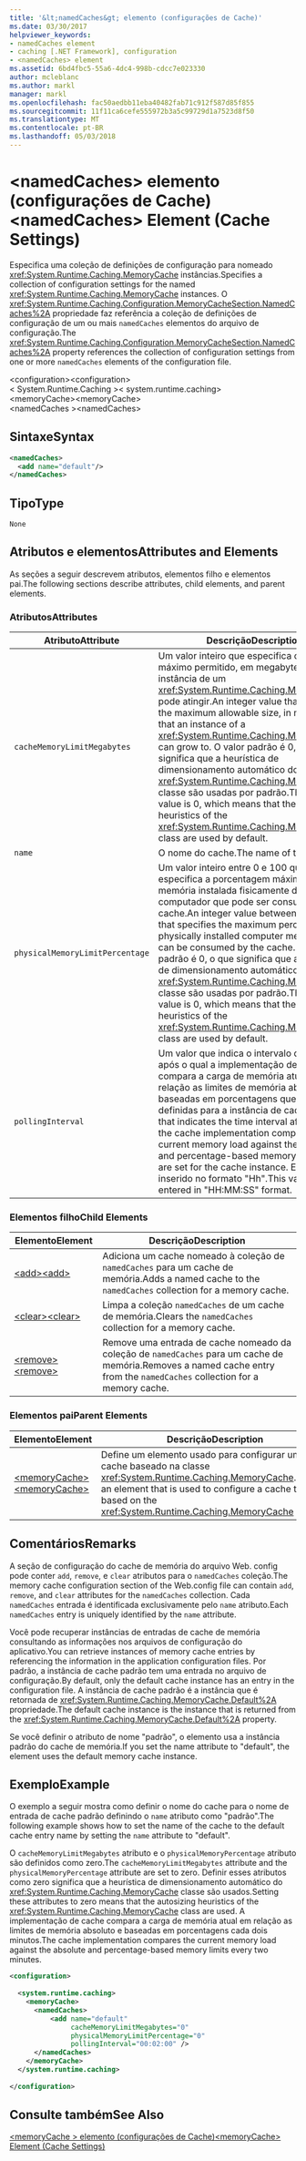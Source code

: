 ```yaml
---
title: '&lt;namedCaches&gt; elemento (configurações de Cache)'
ms.date: 03/30/2017
helpviewer_keywords:
- namedCaches element
- caching [.NET Framework], configuration
- <namedCaches> element
ms.assetid: 6bd4fbc5-55a6-4dc4-998b-cdcc7e023330
author: mcleblanc
ms.author: markl
manager: markl
ms.openlocfilehash: fac50aedbb11eba40482fab71c912f587d85f855
ms.sourcegitcommit: 11f11ca6cefe555972b3a5c99729d1a7523d8f50
ms.translationtype: MT
ms.contentlocale: pt-BR
ms.lasthandoff: 05/03/2018
---
```

# <a name="ltnamedcachesgt-element-cache-settings"></a><span data-ttu-id="4d209-102">&lt;namedCaches&gt; elemento (configurações de Cache)</span><span class="sxs-lookup"><span data-stu-id="4d209-102">&lt;namedCaches&gt; Element (Cache Settings)</span></span>
<span data-ttu-id="4d209-103">Especifica uma coleção de definições de configuração para nomeado <xref:System.Runtime.Caching.MemoryCache> instâncias.</span><span class="sxs-lookup"><span data-stu-id="4d209-103">Specifies a collection of configuration settings for the named <xref:System.Runtime.Caching.MemoryCache> instances.</span></span> <span data-ttu-id="4d209-104">O <xref:System.Runtime.Caching.Configuration.MemoryCacheSection.NamedCaches%2A> propriedade faz referência a coleção de definições de configuração de um ou mais `namedCaches` elementos do arquivo de configuração.</span><span class="sxs-lookup"><span data-stu-id="4d209-104">The <xref:System.Runtime.Caching.Configuration.MemoryCacheSection.NamedCaches%2A> property references the collection of configuration settings from one or more `namedCaches` elements of the configuration file.</span></span>  
  
 <span data-ttu-id="4d209-105">\<configuration></span><span class="sxs-lookup"><span data-stu-id="4d209-105">\<configuration></span></span>  
<span data-ttu-id="4d209-106">\< System.Runtime.Caching ></span><span class="sxs-lookup"><span data-stu-id="4d209-106">\< system.runtime.caching></span></span>  
<span data-ttu-id="4d209-107">\<memoryCache></span><span class="sxs-lookup"><span data-stu-id="4d209-107">\<memoryCache></span></span>  
<span data-ttu-id="4d209-108">\<namedCaches ></span><span class="sxs-lookup"><span data-stu-id="4d209-108">\<namedCaches></span></span>  
  
## <a name="syntax"></a><span data-ttu-id="4d209-109">Sintaxe</span><span class="sxs-lookup"><span data-stu-id="4d209-109">Syntax</span></span>  
  
```xml  
<namedCaches>  
  <add name="default"/>   
</namedCaches>  
```  
  
## <a name="type"></a><span data-ttu-id="4d209-110">Tipo</span><span class="sxs-lookup"><span data-stu-id="4d209-110">Type</span></span>  
 `None`  
  
## <a name="attributes-and-elements"></a><span data-ttu-id="4d209-111">Atributos e elementos</span><span class="sxs-lookup"><span data-stu-id="4d209-111">Attributes and Elements</span></span>  
 <span data-ttu-id="4d209-112">As seções a seguir descrevem atributos, elementos filho e elementos pai.</span><span class="sxs-lookup"><span data-stu-id="4d209-112">The following sections describe attributes, child elements, and parent elements.</span></span>  
  
### <a name="attributes"></a><span data-ttu-id="4d209-113">Atributos</span><span class="sxs-lookup"><span data-stu-id="4d209-113">Attributes</span></span>  
  
|<span data-ttu-id="4d209-114">Atributo</span><span class="sxs-lookup"><span data-stu-id="4d209-114">Attribute</span></span>|<span data-ttu-id="4d209-115">Descrição</span><span class="sxs-lookup"><span data-stu-id="4d209-115">Description</span></span>|  
|---------------|-----------------|  
|`cacheMemoryLimitMegabytes`|<span data-ttu-id="4d209-116">Um valor inteiro que especifica o tamanho máximo permitido, em megabytes, que uma instância de um <xref:System.Runtime.Caching.MemoryCache> pode atingir.</span><span class="sxs-lookup"><span data-stu-id="4d209-116">An integer value that specifies the maximum allowable size, in megabytes, that an instance of a <xref:System.Runtime.Caching.MemoryCache> can grow to.</span></span> <span data-ttu-id="4d209-117">O valor padrão é 0, o que significa que a heurística de dimensionamento automático do <xref:System.Runtime.Caching.MemoryCache> classe são usadas por padrão.</span><span class="sxs-lookup"><span data-stu-id="4d209-117">The default value is 0, which means that the autosizing heuristics of the <xref:System.Runtime.Caching.MemoryCache> class are used by default.</span></span>|  
|`name`|<span data-ttu-id="4d209-118">O nome do cache.</span><span class="sxs-lookup"><span data-stu-id="4d209-118">The name of the cache.</span></span>|  
|`physicalMemoryLimitPercentage`|<span data-ttu-id="4d209-119">Um valor inteiro entre 0 e 100 que especifica a porcentagem máxima de memória instalada fisicamente do computador que pode ser consumida pelo cache.</span><span class="sxs-lookup"><span data-stu-id="4d209-119">An integer value between 0 and 100 that specifies the maximum percentage of physically installed computer memory that can be consumed by the cache.</span></span> <span data-ttu-id="4d209-120">O valor padrão é 0, o que significa que a heurística de dimensionamento automático do <xref:System.Runtime.Caching.MemoryCache> classe são usadas por padrão.</span><span class="sxs-lookup"><span data-stu-id="4d209-120">The default value is 0, which means that the autosizing heuristics of the <xref:System.Runtime.Caching.MemoryCache> class are used by default.</span></span>|  
|`pollingInterval`|<span data-ttu-id="4d209-121">Um valor que indica o intervalo de tempo após o qual a implementação de cache compara a carga de memória atual em relação as limites de memória absoluto e baseadas em porcentagens que são definidas para a instância de cache.</span><span class="sxs-lookup"><span data-stu-id="4d209-121">A value that indicates the time interval after which the cache implementation compares the current memory load against the absolute and percentage-based memory limits that are set for the cache instance.</span></span> <span data-ttu-id="4d209-122">Esse valor é inserido no formato "Hh".</span><span class="sxs-lookup"><span data-stu-id="4d209-122">This value is entered in "HH:MM:SS" format.</span></span>|  
  
### <a name="child-elements"></a><span data-ttu-id="4d209-123">Elementos filho</span><span class="sxs-lookup"><span data-stu-id="4d209-123">Child Elements</span></span>  
  
|<span data-ttu-id="4d209-124">Elemento</span><span class="sxs-lookup"><span data-stu-id="4d209-124">Element</span></span>|<span data-ttu-id="4d209-125">Descrição</span><span class="sxs-lookup"><span data-stu-id="4d209-125">Description</span></span>|  
|-------------|-----------------|  
|[<span data-ttu-id="4d209-126">\<add></span><span class="sxs-lookup"><span data-stu-id="4d209-126">\<add></span></span>](../../../../../docs/framework/configure-apps/file-schema/runtime/add-element-for-namedcaches.md)|<span data-ttu-id="4d209-127">Adiciona um cache nomeado à coleção de `namedCaches` para um cache de memória.</span><span class="sxs-lookup"><span data-stu-id="4d209-127">Adds a named cache to the `namedCaches` collection for a memory cache.</span></span>|  
|[<span data-ttu-id="4d209-128">\<clear></span><span class="sxs-lookup"><span data-stu-id="4d209-128">\<clear></span></span>](../../../../../docs/framework/configure-apps/file-schema/runtime/clear-element-for-namedcaches.md)|<span data-ttu-id="4d209-129">Limpa a coleção `namedCaches` de um cache de memória.</span><span class="sxs-lookup"><span data-stu-id="4d209-129">Clears the `namedCaches` collection for a memory cache.</span></span>|  
|[<span data-ttu-id="4d209-130">\<remove></span><span class="sxs-lookup"><span data-stu-id="4d209-130">\<remove></span></span>](../../../../../docs/framework/configure-apps/file-schema/runtime/remove-element-for-namedcaches.md)|<span data-ttu-id="4d209-131">Remove uma entrada de cache nomeado da coleção de `namedCaches` para um cache de memória.</span><span class="sxs-lookup"><span data-stu-id="4d209-131">Removes a named cache entry from the `namedCaches` collection for a memory cache.</span></span>|  
  
### <a name="parent-elements"></a><span data-ttu-id="4d209-132">Elementos pai</span><span class="sxs-lookup"><span data-stu-id="4d209-132">Parent Elements</span></span>  
  
|<span data-ttu-id="4d209-133">Elemento</span><span class="sxs-lookup"><span data-stu-id="4d209-133">Element</span></span>|<span data-ttu-id="4d209-134">Descrição</span><span class="sxs-lookup"><span data-stu-id="4d209-134">Description</span></span>|  
|-------------|-----------------|  
|[<span data-ttu-id="4d209-135">\<memoryCache></span><span class="sxs-lookup"><span data-stu-id="4d209-135">\<memoryCache></span></span>](../../../../../docs/framework/configure-apps/file-schema/runtime/memorycache-element-cache-settings.md)|<span data-ttu-id="4d209-136">Define um elemento usado para configurar um cache baseado na classe <xref:System.Runtime.Caching.MemoryCache>.</span><span class="sxs-lookup"><span data-stu-id="4d209-136">Defines an element that is used to configure a cache that is based on the <xref:System.Runtime.Caching.MemoryCache> class.</span></span>|  
  
## <a name="remarks"></a><span data-ttu-id="4d209-137">Comentários</span><span class="sxs-lookup"><span data-stu-id="4d209-137">Remarks</span></span>  
 <span data-ttu-id="4d209-138">A seção de configuração do cache de memória do arquivo Web. config pode conter `add`, `remove`, e `clear` atributos para o `namedCaches` coleção.</span><span class="sxs-lookup"><span data-stu-id="4d209-138">The memory cache configuration section of the Web.config file can contain `add`, `remove`, and `clear` attributes for the `namedCaches` collection.</span></span> <span data-ttu-id="4d209-139">Cada `namedCaches` entrada é identificada exclusivamente pelo `name` atributo.</span><span class="sxs-lookup"><span data-stu-id="4d209-139">Each `namedCaches` entry is uniquely identified by the `name` attribute.</span></span>  
  
 <span data-ttu-id="4d209-140">Você pode recuperar instâncias de entradas de cache de memória consultando as informações nos arquivos de configuração do aplicativo.</span><span class="sxs-lookup"><span data-stu-id="4d209-140">You can retrieve instances of memory cache entries by referencing the information in the application configuration files.</span></span> <span data-ttu-id="4d209-141">Por padrão, a instância de cache padrão tem uma entrada no arquivo de configuração.</span><span class="sxs-lookup"><span data-stu-id="4d209-141">By default, only the default cache instance has an entry in the configuration file.</span></span> <span data-ttu-id="4d209-142">A instância de cache padrão é a instância que é retornada de <xref:System.Runtime.Caching.MemoryCache.Default%2A> propriedade.</span><span class="sxs-lookup"><span data-stu-id="4d209-142">The default cache instance is the instance that is returned from the <xref:System.Runtime.Caching.MemoryCache.Default%2A> property.</span></span>  
  
 <span data-ttu-id="4d209-143">Se você definir o atributo de nome "padrão", o elemento usa a instância padrão do cache de memória.</span><span class="sxs-lookup"><span data-stu-id="4d209-143">If you set the name attribute to "default", the element uses the default memory cache instance.</span></span>  
  
## <a name="example"></a><span data-ttu-id="4d209-144">Exemplo</span><span class="sxs-lookup"><span data-stu-id="4d209-144">Example</span></span>  
 <span data-ttu-id="4d209-145">O exemplo a seguir mostra como definir o nome do cache para o nome de entrada de cache padrão definindo o `name` atributo como "padrão".</span><span class="sxs-lookup"><span data-stu-id="4d209-145">The following example shows how to set the name of the cache to the default cache entry name by setting the `name` attribute to "default".</span></span>  
  
 <span data-ttu-id="4d209-146">O `cacheMemoryLimitMegabytes` atributo e o `physicalMemoryPercentage` atributo são definidos como zero.</span><span class="sxs-lookup"><span data-stu-id="4d209-146">The `cacheMemoryLimitMegabytes` attribute and the `physicalMemoryPercentage` attribute are set to zero.</span></span> <span data-ttu-id="4d209-147">Definir esses atributos como zero significa que a heurística de dimensionamento automático do <xref:System.Runtime.Caching.MemoryCache> classe são usados.</span><span class="sxs-lookup"><span data-stu-id="4d209-147">Setting these attributes to zero means that the autosizing heuristics of the <xref:System.Runtime.Caching.MemoryCache> class are used.</span></span> <span data-ttu-id="4d209-148">A implementação de cache compara a carga de memória atual em relação as limites de memória absoluto e baseadas em porcentagens cada dois minutos.</span><span class="sxs-lookup"><span data-stu-id="4d209-148">The cache implementation compares the current memory load against the absolute and percentage-based memory limits every two minutes.</span></span>  
  
```xml  
<configuration>  
  
  <system.runtime.caching>  
    <memoryCache>  
      <namedCaches>  
          <add name="default"   
               cacheMemoryLimitMegabytes="0"   
               physicalMemoryLimitPercentage="0"  
               pollingInterval="00:02:00" />  
      </namedCaches>  
    </memoryCache>  
  </system.runtime.caching>  
  
</configuration>  
```  
  
## <a name="see-also"></a><span data-ttu-id="4d209-149">Consulte também</span><span class="sxs-lookup"><span data-stu-id="4d209-149">See Also</span></span>  
 [<span data-ttu-id="4d209-150">\<memoryCache > elemento (configurações de Cache)</span><span class="sxs-lookup"><span data-stu-id="4d209-150">\<memoryCache> Element (Cache Settings)</span></span>](../../../../../docs/framework/configure-apps/file-schema/runtime/memorycache-element-cache-settings.md)
